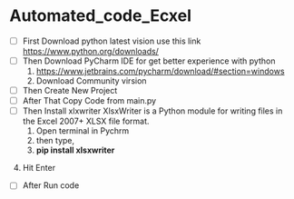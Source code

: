 # Automated_code_Ecxel
- [ ]  First Download python latest vision use this link https://www.python.org/downloads/
- [ ]  Then Download PyCharm IDE for get better experience with python
    1.  https://www.jetbrains.com/pycharm/download/#section=windows
    2.  Download Community virsion
- [ ]  Then Create New Project
- [ ]  After That Copy Code from main.py
- [ ]  Then Install xlxwriter
	XlsxWriter is a Python module for writing files in the Excel 2007+ XLSX file format.
	1.  Open terminal in Pychrm 
	2.  then type,
	3.  **pip install xlsxwriter**
  4.  Hit  Enter
- [ ]  After Run code
